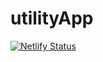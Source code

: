 # utilityApp
[![Netlify Status](https://api.netlify.com/api/v1/badges/802a2ccc-b645-434e-850f-f6c9abb13fa2/deploy-status)](https://app.netlify.com/sites/commondevutilities/deploys)
